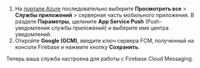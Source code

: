 
1. На [портале Azure](https://portal.azure.com/) последовательно выберите **Просмотреть все** > **Службы приложений** > серверная часть мобильного приложения. В разделе **Параметры**, щелкните **App Service Push** (Push-уведомления службы приложений) и выберите имя центра уведомлений.
2. Откройте **Google (GCM)**, введите ключ сервера FCM, полученный на консоли Firebase и нажмите кнопку **Сохранить**.

Теперь ваша служба настроена для работы с Firebase Cloud Messaging.

<!-- URLs. -->

<!-- images -->


<!--HONumber=Nov16_HO3-->


